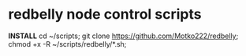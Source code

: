 # redbelly node control scripts

**INSTALL**
cd ~/scripts;
git clone https://github.com/Motko222/redbelly;
chmod +x -R ~/scripts/redbelly/*.sh;
